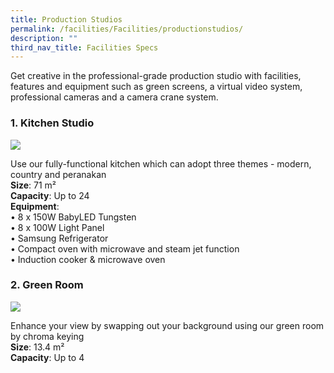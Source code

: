 ```yaml
---
title: Production Studios
permalink: /facilities/Facilities/productionstudios/
description: ""
third_nav_title: Facilities Specs
---
```

Get creative in the professional-grade production studio with facilities, features and equipment such as green screens, a virtual video system, professional cameras and a camera crane system.
### 1. Kitchen Studio

<img src="https://drive.google.com/uc?export=view&amp;id=1NTcdpUQ3wfF37fr7VXyl6S2chAFkAi10">

<p>Use our fully-functional kitchen which can adopt three themes - modern, country and peranakan
<br><b>Size</b>: 71 m² 
<br><b>Capacity</b>: Up to 24 
<br><b>Equipment</b>: 
<br>• 8 x 150W BabyLED Tungsten 
<br>• 8 x 100W Light Panel 
<br>• Samsung Refrigerator 
<br>• Compact oven with microwave and steam jet function 
<br>• Induction cooker & microwave oven
</p>

### 2. Green Room

<img src="https://drive.google.com/uc?export=view&amp;id=1-N2fpVWU5o16bPO768r5N19t4qi1JGXl">

<p>
Enhance your view by swapping out your background using our green room by chroma keying 
	<br><b>Size</b>: 13.4 m² 
<br><b>Capacity</b>: Up to 4
</p>